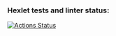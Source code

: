 ### Hexlet tests and linter status:
[![Actions Status](https://github.com/Kruglovayi/data-analytics-project-92/actions/workflows/hexlet-check.yml/badge.svg)](https://github.com/Kruglovayi/data-analytics-project-92/actions)